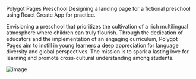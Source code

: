 Polygot Pages Preschool
Designing a landing page for a fictional preschool using React Create App for practice.

Envisioning a preschool that prioritizes the cultivation of a rich multilingual atmosphere where children can truly flourish. Through the dedication of educators and the implementation of an engaging curriculum, Polygot Pages aim to instill in young learners a deep appreciation for language diversity and global perspectives. The mission is to spark a lasting love for learning and promote cross-cultural understanding among students.

![image](https://github.com/quynguy/polygot-pages-react/assets/106893103/99909e17-a481-4df8-9f51-f8c4a0a0d069)
